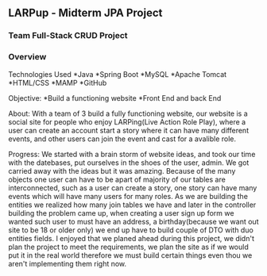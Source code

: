 ## LARPup - Midterm JPA Project

### Team Full-Stack CRUD Project

### Overview


Technologies Used
*Java 
*Spring Boot
*MySQL
*Apache Tomcat
*HTML/CSS
*MAMP
*GitHub

Objective:
*Build a functioning website
*Front End and back End


About:
With a team of 3 build a fully functioning website, our website is a social site for people who enjoy LARPing(Live Action Role Play), where a user can create an account start a story where it can have many different events, and other users can join the event and cast for a avalible role.


Progress:
We started with a brain storm of website ideas, and took our time with the datebases, put ourselves in the shoes of the user, admin.  We got carried away with the ideas but it was amazing.  Because of the many objects one user can have to be apart of majority of our tables are interconnected, such as a user can create a story, one story can have many events which will have many users for many roles.  As we are building the entities we realized how many join tables we have and later in the controller building the problem came up, when creating a user sign up form we wanted such user to must have an address, a birthday(because we want out site to be 18 or older only) we end up have to build couple of DTO with duo entities fields.  I enjoyed that we planed ahead during this project, we didn't plan the project to meet the requirements, we plan the site as if we would put it in the real world therefore we must build certain things even thou we aren't implementing them right now. 

